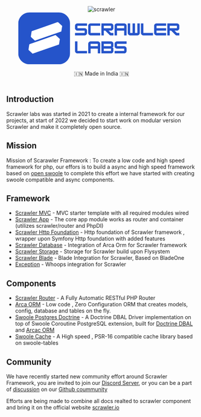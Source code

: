 <div align="center">

![scrawler](https://github.com/user-attachments/assets/c2aa04c6-65c3-4d4f-b010-71e3f9390429)<svg xmlns="http://www.w3.org/2000/svg" xmlns:xlink="http://www.w3.org/1999/xlink" width="445" zoomAndPan="magnify" viewBox="0 0 333.75 104.249996" height="139" preserveAspectRatio="xMidYMid meet" version="1.0"><defs><g/><clipPath id="d82db1e38f"><path d="M 1.066406 0 L 104.441406 0 L 104.441406 102.972656 L 1.066406 102.972656 Z M 1.066406 0 " clip-rule="nonzero"/></clipPath><clipPath id="bf38dc14ac"><path d="M 23.40625 0 L 81.898438 0 C 87.824219 0 93.503906 2.355469 97.695312 6.542969 C 101.882812 10.734375 104.238281 16.414062 104.238281 22.339844 L 104.238281 80.632812 C 104.238281 86.554688 101.882812 92.238281 97.695312 96.429688 C 93.503906 100.617188 87.824219 102.972656 81.898438 102.972656 L 23.40625 102.972656 C 17.480469 102.972656 11.800781 100.617188 7.609375 96.429688 C 3.421875 92.238281 1.066406 86.554688 1.066406 80.632812 L 1.066406 22.339844 C 1.066406 16.414062 3.421875 10.734375 7.609375 6.542969 C 11.800781 2.355469 17.480469 0 23.40625 0 Z M 23.40625 0 " clip-rule="nonzero"/></clipPath><clipPath id="e1ec20b3f3"><path d="M 26 18 L 87 18 L 87 57 L 26 57 Z M 26 18 " clip-rule="nonzero"/></clipPath><clipPath id="87648bd646"><path d="M 79.847656 18.796875 L 86.535156 37.675781 L 29.386719 57.914062 L 22.699219 39.035156 Z M 79.847656 18.796875 " clip-rule="nonzero"/></clipPath><clipPath id="08bc2379e6"><path d="M 86.535156 37.675781 L 34.476562 56.109375 L 26.066406 48.464844 L 27.789062 37.234375 L 79.847656 18.796875 Z M 86.535156 37.675781 " clip-rule="nonzero"/></clipPath><clipPath id="1aeec9863d"><path d="M 27 19 L 89 19 L 89 56 L 27 56 Z M 27 19 " clip-rule="nonzero"/></clipPath><clipPath id="bbc4a9883b"><path d="M 34.503906 55.960938 L 27.992188 37.023438 L 85.320312 17.304688 L 91.835938 36.242188 Z M 34.503906 55.960938 " clip-rule="nonzero"/></clipPath><clipPath id="fd7b4e24f5"><path d="M 27.992188 37.023438 L 80.21875 19.058594 L 88.558594 26.78125 L 86.734375 37.996094 L 34.503906 55.960938 Z M 27.992188 37.023438 " clip-rule="nonzero"/></clipPath><clipPath id="fe7e70175d"><path d="M 21 44 L 82 44 L 82 82 L 21 82 Z M 21 44 " clip-rule="nonzero"/></clipPath><clipPath id="e9549f5cdd"><path d="M 75.230469 44.671875 L 81.917969 63.546875 L 24.769531 83.789062 L 18.082031 64.910156 Z M 75.230469 44.671875 " clip-rule="nonzero"/></clipPath><clipPath id="0cdf248b03"><path d="M 81.917969 63.546875 L 29.859375 81.984375 L 21.449219 74.339844 L 23.171875 63.109375 L 75.230469 44.671875 Z M 81.917969 63.546875 " clip-rule="nonzero"/></clipPath><clipPath id="35d3c521a3"><path d="M 23 44 L 84 44 L 84 82 L 23 82 Z M 23 44 " clip-rule="nonzero"/></clipPath><clipPath id="1cba17cf68"><path d="M 29.886719 81.835938 L 23.375 62.898438 L 80.703125 43.179688 L 87.21875 62.117188 Z M 29.886719 81.835938 " clip-rule="nonzero"/></clipPath><clipPath id="87b9a6a689"><path d="M 23.375 62.898438 L 75.601562 44.933594 L 83.941406 52.65625 L 82.117188 63.871094 L 29.886719 81.835938 Z M 23.375 62.898438 " clip-rule="nonzero"/></clipPath></defs><g fill="#2554ca" fill-opacity="1"><g transform="translate(112.89245, 81.271133)"><g><path d="M 25.015625 0 L 5.953125 0 C 5.078125 0 4.273438 -0.210938 3.546875 -0.640625 C 2.828125 -1.066406 2.253906 -1.640625 1.828125 -2.359375 C 1.398438 -3.085938 1.1875 -3.890625 1.1875 -4.765625 L 1.1875 -23.828125 L 5.953125 -23.828125 L 5.953125 -4.765625 L 25.015625 -4.765625 Z M 25.015625 0 "/></g></g></g><g fill="#2554ca" fill-opacity="1"><g transform="translate(139.103851, 81.271133)"><g><path d="M 5.953125 -23.828125 L 20.25 -23.828125 C 21.125 -23.828125 21.921875 -23.613281 22.640625 -23.1875 C 23.367188 -22.757812 23.945312 -22.179688 24.375 -21.453125 C 24.800781 -20.734375 25.015625 -19.9375 25.015625 -19.0625 L 25.015625 0 L 20.25 0 L 20.25 -9.53125 L 5.953125 -9.53125 L 5.953125 0 L 1.1875 0 L 1.1875 -19.0625 C 1.1875 -19.9375 1.398438 -20.734375 1.828125 -21.453125 C 2.253906 -22.179688 2.828125 -22.757812 3.546875 -23.1875 C 4.273438 -23.613281 5.078125 -23.828125 5.953125 -23.828125 Z M 5.953125 -19.0625 L 5.953125 -14.296875 L 20.25 -14.296875 L 20.25 -19.0625 Z M 5.953125 -19.0625 "/></g></g></g><g fill="#2554ca" fill-opacity="1"><g transform="translate(165.315252, 81.271133)"><g><path d="M 25.015625 -19.0625 L 25.015625 -14.296875 C 25.015625 -13.640625 24.78125 -13.078125 24.3125 -12.609375 C 23.84375 -12.140625 23.285156 -11.90625 22.640625 -11.90625 C 23.285156 -11.90625 23.84375 -11.671875 24.3125 -11.203125 C 24.78125 -10.742188 25.015625 -10.1875 25.015625 -9.53125 L 25.015625 -4.765625 C 25.015625 -3.910156 24.800781 -3.117188 24.375 -2.390625 C 23.945312 -1.671875 23.375 -1.09375 22.65625 -0.65625 C 21.945312 -0.21875 21.144531 0 20.25 0 L 1.1875 0 L 1.1875 -23.828125 L 20.25 -23.828125 C 21.144531 -23.828125 21.945312 -23.609375 22.65625 -23.171875 C 23.375 -22.734375 23.945312 -22.15625 24.375 -21.4375 C 24.800781 -20.726562 25.015625 -19.9375 25.015625 -19.0625 Z M 20.25 -19.0625 L 5.953125 -19.0625 L 5.953125 -14.296875 L 20.25 -14.296875 Z M 5.953125 -4.765625 L 20.25 -4.765625 L 20.25 -9.53125 L 5.953125 -9.53125 Z M 5.953125 -4.765625 "/></g></g></g><g fill="#2554ca" fill-opacity="1"><g transform="translate(191.526653, 81.271133)"><g><path d="M 25.015625 -23.828125 L 25.015625 -19.0625 L 5.953125 -19.0625 L 5.953125 -14.296875 L 20.25 -14.296875 C 21.125 -14.296875 21.921875 -14.082031 22.640625 -13.65625 C 23.367188 -13.226562 23.945312 -12.648438 24.375 -11.921875 C 24.800781 -11.203125 25.015625 -10.40625 25.015625 -9.53125 L 25.015625 -4.765625 C 25.015625 -3.890625 24.800781 -3.085938 24.375 -2.359375 C 23.945312 -1.640625 23.367188 -1.066406 22.640625 -0.640625 C 21.921875 -0.210938 21.125 0 20.25 0 L 1.1875 0 L 1.1875 -4.765625 L 20.25 -4.765625 L 20.25 -9.53125 L 5.953125 -9.53125 C 5.078125 -9.53125 4.273438 -9.742188 3.546875 -10.171875 C 2.828125 -10.597656 2.253906 -11.171875 1.828125 -11.890625 C 1.398438 -12.617188 1.1875 -13.421875 1.1875 -14.296875 L 1.1875 -19.0625 C 1.1875 -19.9375 1.398438 -20.734375 1.828125 -21.453125 C 2.253906 -22.179688 2.828125 -22.757812 3.546875 -23.1875 C 4.273438 -23.613281 5.078125 -23.828125 5.953125 -23.828125 Z M 25.015625 -23.828125 "/></g></g></g><g fill="#2554ca" fill-opacity="1"><g transform="translate(112.89245, 45.528325)"><g><path d="M 25.015625 -23.828125 L 25.015625 -19.0625 L 5.953125 -19.0625 L 5.953125 -14.296875 L 20.25 -14.296875 C 21.125 -14.296875 21.921875 -14.082031 22.640625 -13.65625 C 23.367188 -13.226562 23.945312 -12.648438 24.375 -11.921875 C 24.800781 -11.203125 25.015625 -10.40625 25.015625 -9.53125 L 25.015625 -4.765625 C 25.015625 -3.890625 24.800781 -3.085938 24.375 -2.359375 C 23.945312 -1.640625 23.367188 -1.066406 22.640625 -0.640625 C 21.921875 -0.210938 21.125 0 20.25 0 L 1.1875 0 L 1.1875 -4.765625 L 20.25 -4.765625 L 20.25 -9.53125 L 5.953125 -9.53125 C 5.078125 -9.53125 4.273438 -9.742188 3.546875 -10.171875 C 2.828125 -10.597656 2.253906 -11.171875 1.828125 -11.890625 C 1.398438 -12.617188 1.1875 -13.421875 1.1875 -14.296875 L 1.1875 -19.0625 C 1.1875 -19.9375 1.398438 -20.734375 1.828125 -21.453125 C 2.253906 -22.179688 2.828125 -22.757812 3.546875 -23.1875 C 4.273438 -23.613281 5.078125 -23.828125 5.953125 -23.828125 Z M 25.015625 -23.828125 "/></g></g></g><g fill="#2554ca" fill-opacity="1"><g transform="translate(139.103851, 45.528325)"><g><path d="M 25.015625 0 L 5.953125 0 C 5.078125 0 4.273438 -0.210938 3.546875 -0.640625 C 2.828125 -1.066406 2.253906 -1.640625 1.828125 -2.359375 C 1.398438 -3.085938 1.1875 -3.890625 1.1875 -4.765625 L 1.1875 -19.0625 C 1.1875 -19.9375 1.398438 -20.734375 1.828125 -21.453125 C 2.253906 -22.179688 2.828125 -22.757812 3.546875 -23.1875 C 4.273438 -23.613281 5.078125 -23.828125 5.953125 -23.828125 L 25.015625 -23.828125 L 25.015625 -19.0625 L 5.953125 -19.0625 L 5.953125 -4.765625 L 25.015625 -4.765625 Z M 25.015625 0 "/></g></g></g><g fill="#2554ca" fill-opacity="1"><g transform="translate(165.315252, 45.528325)"><g><path d="M 25.015625 -19.0625 L 25.015625 -14.296875 C 25.015625 -13.421875 24.800781 -12.617188 24.375 -11.890625 C 23.945312 -11.171875 23.367188 -10.597656 22.640625 -10.171875 C 21.921875 -9.742188 21.125 -9.53125 20.25 -9.53125 L 15.484375 -9.53125 L 20.25 -4.765625 L 25.015625 -4.765625 L 25.015625 0 L 19.296875 0 C 18.617188 0 18.046875 -0.238281 17.578125 -0.71875 L 8.75 -9.53125 L 5.953125 -9.53125 L 5.953125 0 L 1.1875 0 L 1.1875 -23.828125 L 20.25 -23.828125 C 21.125 -23.828125 21.921875 -23.613281 22.640625 -23.1875 C 23.367188 -22.757812 23.945312 -22.179688 24.375 -21.453125 C 24.800781 -20.734375 25.015625 -19.9375 25.015625 -19.0625 Z M 20.25 -19.0625 L 5.953125 -19.0625 L 5.953125 -14.296875 L 20.25 -14.296875 Z M 20.25 -19.0625 "/></g></g></g><g fill="#2554ca" fill-opacity="1"><g transform="translate(191.526653, 45.528325)"><g><path d="M 5.953125 -23.828125 L 20.25 -23.828125 C 21.125 -23.828125 21.921875 -23.613281 22.640625 -23.1875 C 23.367188 -22.757812 23.945312 -22.179688 24.375 -21.453125 C 24.800781 -20.734375 25.015625 -19.9375 25.015625 -19.0625 L 25.015625 0 L 20.25 0 L 20.25 -9.53125 L 5.953125 -9.53125 L 5.953125 0 L 1.1875 0 L 1.1875 -19.0625 C 1.1875 -19.9375 1.398438 -20.734375 1.828125 -21.453125 C 2.253906 -22.179688 2.828125 -22.757812 3.546875 -23.1875 C 4.273438 -23.613281 5.078125 -23.828125 5.953125 -23.828125 Z M 5.953125 -19.0625 L 5.953125 -14.296875 L 20.25 -14.296875 L 20.25 -19.0625 Z M 5.953125 -19.0625 "/></g></g></g><g fill="#2554ca" fill-opacity="1"><g transform="translate(217.738055, 45.528325)"><g><path d="M 20.25 -4.765625 L 20.25 -23.828125 L 25.015625 -23.828125 L 25.015625 -4.765625 C 25.015625 -3.890625 24.800781 -3.085938 24.375 -2.359375 C 23.945312 -1.640625 23.367188 -1.066406 22.640625 -0.640625 C 21.921875 -0.210938 21.125 0 20.25 0 L 5.953125 0 C 5.078125 0 4.273438 -0.210938 3.546875 -0.640625 C 2.828125 -1.066406 2.253906 -1.640625 1.828125 -2.359375 C 1.398438 -3.085938 1.1875 -3.890625 1.1875 -4.765625 L 1.1875 -23.828125 L 5.953125 -23.828125 L 5.953125 -4.765625 L 10.71875 -4.765625 L 10.71875 -23.828125 L 15.484375 -23.828125 L 15.484375 -4.765625 Z M 20.25 -4.765625 "/></g></g></g><g fill="#2554ca" fill-opacity="1"><g transform="translate(243.949456, 45.528325)"><g><path d="M 25.015625 0 L 5.953125 0 C 5.078125 0 4.273438 -0.210938 3.546875 -0.640625 C 2.828125 -1.066406 2.253906 -1.640625 1.828125 -2.359375 C 1.398438 -3.085938 1.1875 -3.890625 1.1875 -4.765625 L 1.1875 -23.828125 L 5.953125 -23.828125 L 5.953125 -4.765625 L 25.015625 -4.765625 Z M 25.015625 0 "/></g></g></g><g fill="#2554ca" fill-opacity="1"><g transform="translate(270.160857, 45.528325)"><g><path d="M 25.015625 -23.828125 L 25.015625 -19.0625 L 5.953125 -19.0625 L 5.953125 -14.296875 L 25.015625 -14.296875 L 25.015625 -9.53125 L 5.953125 -9.53125 L 5.953125 -4.765625 L 25.015625 -4.765625 L 25.015625 0 L 5.953125 0 C 5.078125 0 4.273438 -0.210938 3.546875 -0.640625 C 2.828125 -1.066406 2.253906 -1.640625 1.828125 -2.359375 C 1.398438 -3.085938 1.1875 -3.890625 1.1875 -4.765625 L 1.1875 -19.0625 C 1.1875 -19.9375 1.398438 -20.734375 1.828125 -21.453125 C 2.253906 -22.179688 2.828125 -22.757812 3.546875 -23.1875 C 4.273438 -23.613281 5.078125 -23.828125 5.953125 -23.828125 Z M 25.015625 -23.828125 "/></g></g></g><g fill="#2554ca" fill-opacity="1"><g transform="translate(296.372259, 45.528325)"><g><path d="M 25.015625 -19.0625 L 25.015625 -14.296875 C 25.015625 -13.421875 24.800781 -12.617188 24.375 -11.890625 C 23.945312 -11.171875 23.367188 -10.597656 22.640625 -10.171875 C 21.921875 -9.742188 21.125 -9.53125 20.25 -9.53125 L 15.484375 -9.53125 L 20.25 -4.765625 L 25.015625 -4.765625 L 25.015625 0 L 19.296875 0 C 18.617188 0 18.046875 -0.238281 17.578125 -0.71875 L 8.75 -9.53125 L 5.953125 -9.53125 L 5.953125 0 L 1.1875 0 L 1.1875 -23.828125 L 20.25 -23.828125 C 21.125 -23.828125 21.921875 -23.613281 22.640625 -23.1875 C 23.367188 -22.757812 23.945312 -22.179688 24.375 -21.453125 C 24.800781 -20.734375 25.015625 -19.9375 25.015625 -19.0625 Z M 20.25 -19.0625 L 5.953125 -19.0625 L 5.953125 -14.296875 L 20.25 -14.296875 Z M 20.25 -19.0625 "/></g></g></g><g clip-path="url(#d82db1e38f)"><g clip-path="url(#bf38dc14ac)"><path fill="#2554ca" d="M 1.066406 0 L 104.039062 0 L 104.039062 102.972656 L 1.066406 102.972656 Z M 1.066406 0 " fill-opacity="1" fill-rule="nonzero"/></g></g><g clip-path="url(#e1ec20b3f3)"><g clip-path="url(#87648bd646)"><g clip-path="url(#08bc2379e6)"><path fill="#ffffff" d="M 79.847656 18.796875 L 86.535156 37.675781 L 29.386719 57.914062 L 22.699219 39.035156 Z M 79.847656 18.796875 " fill-opacity="1" fill-rule="nonzero"/></g></g></g><g clip-path="url(#1aeec9863d)"><g clip-path="url(#bbc4a9883b)"><g clip-path="url(#fd7b4e24f5)"><path fill="#ffffff" d="M 34.503906 55.960938 L 27.992188 37.023438 L 85.320312 17.304688 L 91.835938 36.242188 Z M 34.503906 55.960938 " fill-opacity="1" fill-rule="nonzero"/></g></g></g><g clip-path="url(#fe7e70175d)"><g clip-path="url(#e9549f5cdd)"><g clip-path="url(#0cdf248b03)"><path fill="#ffffff" d="M 75.230469 44.671875 L 81.917969 63.546875 L 24.769531 83.789062 L 18.082031 64.910156 Z M 75.230469 44.671875 " fill-opacity="1" fill-rule="nonzero"/></g></g></g><g clip-path="url(#35d3c521a3)"><g clip-path="url(#1cba17cf68)"><g clip-path="url(#87b9a6a689)"><path fill="#ffffff" d="M 29.886719 81.835938 L 23.375 62.898438 L 80.703125 43.179688 L 87.21875 62.117188 Z M 29.886719 81.835938 " fill-opacity="1" fill-rule="nonzero"/></g></g></g></svg>

 🇮🇳 Made in India 🇮🇳
  <br><br>
  
</div>

## Introduction
Scrawler labs was started in 2021 to create a internal framework for our projects, at start of 2022 we decided to start work on modular version Scrawler and make it completely open source.

## Mission
Mission of Scarawler Framework : To create a low code and high speed framework for php, our effors is to build a async and high speed framework based on [open swoole](https://openswoole.com) to complete this effort we have started with creating swoole compatible and async components.

## Framework
- [Scrawler MVC](https://github.com/scrawler-labs/mvc) - MVC starter template with all required modules wired
- [Scrawler App](https://github.com/scrawler-labs/app) - The core app module works as router and container (utilizes scrawler/router and PhpDI)
- [Scrawler Http Foundation](https://github.com/scrawler-labs/http) - Http foundation of Scrawler framework , wrapper upon Symfony Http foundation with added features
- [Scrawler Database](https://github.com/scrawler-labs/database) - Integration of Arca Orm for Scrawler framework
- [Scrawler Storage](https://github.com/scrawler-labs/storage) - Storage for Scrawler build upon Flysystem
- [Scrawler Blade](https://github.com/scrawler-labs/blade) - Blade Integration for Scrawler, Based on BladeOne
- [Exception](https://github.com/scrawler-labs/exception) - Whoops integration for Scrawler 


## Components
- [Scrawler Router](https://github.com/scrawler-labs/router) - A Fully Automatic RESTful PHP Router 
- [Arca ORM](https://github.com/scrawler-labs/arca-orm) - Low code , Zero Configuration ORM that creates models, config, database and tables on the fly.
- [Swoole Postgres Doctrine](https://github.com/scrawler-labs/swoole-postgresql-doctrine) - A Doctrine DBAL Driver implementation on top of Swoole Coroutine PostgreSQL extension, built for [Doctrine DBAL](https://www.doctrine-project.org/projects/dbal.html) and [Arcac ORM](https://github.com/scrawler-labs/arca-orm)
- [Swoole Cache](https://github.com/scrawler-labs/swoole-cache) - A High speed , PSR-16 compatible cache library based on swoole-tables


## Community
We have recently started new community effort around Scrawler Framework, you are invited to join our [Discord Server](https://discord.gg/Ecu9u6yg), or you can be a part of [discussion](https://github.com/orgs/scrawler-labs/discussions) on our [Github coummunity](https://github.com/orgs/scrawler-labs/discussions)


Efforts are being made to combine all docs realted to scrawler component and bring it on the official website [scrawler.io](https://scrawler.io)
